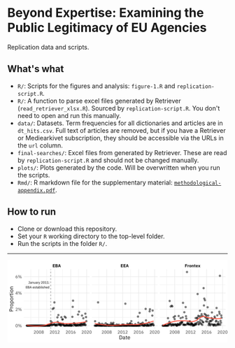 # Beyond Expertise: Examining the Public Legitimacy of EU Agencies

Replication data and scripts. 

## What's what

* `R/`: Scripts for the figures and analysis: `figure-1.R` and `replication-script.R`.
* `R/`: A function to parse excel files generated by Retriever (`read_retriever_xlsx.R`). Sourced by `replication-script.R`. You don't need to open and run this manually. 
* `data/`: Datasets. Term frequencies for all dictionaries and articles are in `dt_hits.csv`. Full text of articles are removed, but if you have a Retriever or Mediearkivet subscription, they should be accessible via the URLs in the `url` column. 
* `final-searches/`: Excel files from generated by Retriever. These are read by `replication-script.R` and should not be changed manually. 
* `plots/`: Plots generated by the code. Will be overwritten when you run the scripts.
* `Rmd/`: R markdown file for the supplementary material: [`methodological-appendix.pdf`](methodological-appendix.pdf).


## How to run

* Clone or download this repository. 
* Set your `R` working directory to the top-level folder.
* Run the scripts in the folder `R/`.

***

![](plots/leg-dimensions-facet.png)
